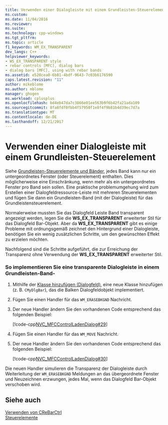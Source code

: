 ```yaml
---
title: Verwenden einer Dialogleiste mit einem Grundleisten-Steuerelement | Microsoft Docs
ms.custom: 
ms.date: 11/04/2016
ms.reviewer: 
ms.suite: 
ms.technology: cpp-windows
ms.tgt_pltfrm: 
ms.topic: article
f1_keywords: WM_EX_TRANSPARENT
dev_langs: C++
helpviewer_keywords:
- WS_EX_TRANSPARENT style
- rebar controls [MFC], dialog bars
- dialog bars [MFC], using with rebar bands
ms.assetid: e528cea0-6b81-4bdf-9643-7c03b6176590
caps.latest.revision: "11"
author: mikeblome
ms.author: mblome
manager: ghogen
ms.workload: cplusplus
ms.openlocfilehash: bd4eb47da7c3866e01ee563b9f6b42fa21ada109
ms.sourcegitcommit: 8fa8fdf0fbb4f57950f1e8f4f9b81b4d39ec7d7a
ms.translationtype: MT
ms.contentlocale: de-DE
ms.lasthandoff: 12/21/2017
---
```

# <a name="using-a-dialog-bar-with-a-rebar-control"></a>Verwenden einer Dialogleiste mit einem Grundleisten-Steuerelement
Siehe [Grundleisten-Steuerelemente und Bänder](../mfc/rebar-controls-and-bands.md), jedes Band kann nur ein untergeordnetes Fenster (oder Steuerelement) enthalten. Dies möglicherweise eine Einschränkung, wenn mehr als ein untergeordnetes Fenster pro Band sein sollen. Eine praktische problemumgehung wird zum Erstellen einer Dialogfeldressource-Leiste mit mehreren Steuerelementen und fügen Sie dann ein Grundleisten-Band (mit der Dialogleiste) für das Grundleistensteuerelement.  
  
 Normalerweise mussten Sie das Dialogfeld Leiste Band transparent angezeigt werden, legen Sie die **WS_EX_TRANSPARENT** erweiterter Stil für das Dialogfeld Bar-Objekt. Aber da **WS_EX_TRANSPARENT** gibt es einige Probleme mit ordnungsgemäß zeichnet den Hintergrund einer Dialogleiste, benötigen Sie ein wenig zusätzlichen Schritte, um den gewünschten Effekt zu erzielen möchten.  
  
 Nachfolgend sind die Schritte aufgeführt, die zur Erreichung der Transparenz ohne Verwendung der **WS_EX_TRANSPARENT** erweiterter Stil.  
  
### <a name="to-implement-a-transparent-dialog-bar-in-a-rebar-band"></a>So implementieren Sie eine transparente Dialogleiste in einem Grundleisten-Band-  
  
1.  Mithilfe der [Klasse hinzufügen (Dialogfeld)](../mfc/reference/adding-an-mfc-class.md), eine neue Klasse hinzufügen (z. B. `CMyDlgBar`), das die Balken Dialogfeldobjekt implementiert.  
  
2.  Fügen Sie einen Handler für das `WM_ERASEBKGND` Nachricht.  
  
3.  Der neue Handler ändern Sie den vorhandenen Code entsprechend das folgenden Beispiel:  
  
     [!code-cpp[NVC_MFCControlLadenDialog#29](../mfc/codesnippet/cpp/using-a-dialog-bar-with-a-rebar-control_1.cpp)]  
  
4.  Fügen Sie einen Handler für das `WM_MOVE` Nachricht.  
  
5.  Der neue Handler ändern Sie den vorhandenen Code entsprechend das folgenden Beispiel:  
  
     [!code-cpp[NVC_MFCControlLadenDialog#30](../mfc/codesnippet/cpp/using-a-dialog-bar-with-a-rebar-control_2.cpp)]  
  
 Die neuen Handler simulieren die Transparenz der Dialogleiste durch Weiterleitung der `WM_ERASEBKGND` Meldungen an das übergeordnete Fenster und Neuzeichnen erzwungen, jedes Mal, wenn das Dialogfeld Bar-Objekt verschoben wird.  
  
## <a name="see-also"></a>Siehe auch  
 [Verwenden von CReBarCtrl](../mfc/using-crebarctrl.md)   
 [Steuerelemente](../mfc/controls-mfc.md)

